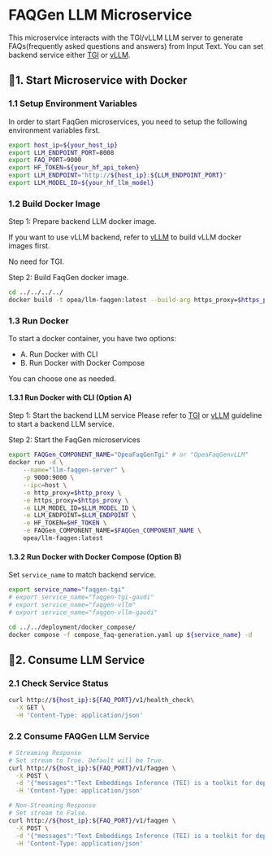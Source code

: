 # FAQGen LLM Microservice

This microservice interacts with the TGI/vLLM LLM server to generate FAQs(frequently asked questions and answers) from Input Text. You can set backend service either [TGI](../../../third_parties/tgi) or [vLLM](../../../third_parties/vllm).

## 🚀1. Start Microservice with Docker

### 1.1 Setup Environment Variables

In order to start FaqGen microservices, you need to setup the following environment variables first.

```bash
export host_ip=${your_host_ip}
export LLM_ENDPOINT_PORT=8008
export FAQ_PORT=9000
export HF_TOKEN=${your_hf_api_token}
export LLM_ENDPOINT="http://${host_ip}:${LLM_ENDPOINT_PORT}"
export LLM_MODEL_ID=${your_hf_llm_model}
```

### 1.2 Build Docker Image

Step 1: Prepare backend LLM docker image.

If you want to use vLLM backend, refer to [vLLM](../../../third_parties/vllm) to build vLLM docker images first.

No need for TGI.

Step 2: Build FaqGen docker image.

```bash
cd ../../../../
docker build -t opea/llm-faqgen:latest --build-arg https_proxy=$https_proxy --build-arg http_proxy=$http_proxy -f comps/llms/src/faq-generation/Dockerfile .
```

### 1.3 Run Docker

To start a docker container, you have two options:

- A. Run Docker with CLI
- B. Run Docker with Docker Compose

You can choose one as needed.

#### 1.3.1 Run Docker with CLI (Option A)

Step 1: Start the backend LLM service
Please refer to [TGI](../../../third_parties/tgi) or [vLLM](../../../third_parties/vllm) guideline to start a backend LLM service.

Step 2: Start the FaqGen microservices

```bash
export FAQGen_COMPONENT_NAME="OpeaFaqGenTgi" # or "OpeaFaqGenvLLM"
docker run -d \
    --name="llm-faqgen-server" \
    -p 9000:9000 \
    --ipc=host \
    -e http_proxy=$http_proxy \
    -e https_proxy=$https_proxy \
    -e LLM_MODEL_ID=$LLM_MODEL_ID \
    -e LLM_ENDPOINT=$LLM_ENDPOINT \
    -e HF_TOKEN=$HF_TOKEN \
    -e FAQGen_COMPONENT_NAME=$FAQGen_COMPONENT_NAME \
    opea/llm-faqgen:latest
```

#### 1.3.2 Run Docker with Docker Compose (Option B)
Set `service_name` to match backend service.

```bash
export service_name="faqgen-tgi"
# export service_name="faqgen-tgi-gaudi"
# export service_name="faqgen-vllm"
# export service_name="faqgen-vllm-gaudi"

cd ../../deployment/docker_compose/
docker compose -f compose_faq-generation.yaml up ${service_name} -d
```

## 🚀2. Consume LLM Service

### 2.1 Check Service Status

```bash
curl http://${host_ip}:${FAQ_PORT}/v1/health_check\
  -X GET \
  -H 'Content-Type: application/json'
```

### 2.2 Consume FAQGen LLM Service

```bash
# Streaming Response
# Set stream to True. Default will be True.
curl http://${host_ip}:${FAQ_PORT}/v1/faqgen \
  -X POST \
  -d '{"messages":"Text Embeddings Inference (TEI) is a toolkit for deploying and serving open source text embeddings and sequence classification models. TEI enables high-performance extraction for the most popular models, including FlagEmbedding, Ember, GTE and E5.","max_tokens": 128}' \
  -H 'Content-Type: application/json'

# Non-Streaming Response
# Set stream to False.
curl http://${host_ip}:${FAQ_PORT}/v1/faqgen \
  -X POST \
  -d '{"messages":"Text Embeddings Inference (TEI) is a toolkit for deploying and serving open source text embeddings and sequence classification models. TEI enables high-performance extraction for the most popular models, including FlagEmbedding, Ember, GTE and E5.","max_tokens": 128, "stream":false}' \
  -H 'Content-Type: application/json'
```
